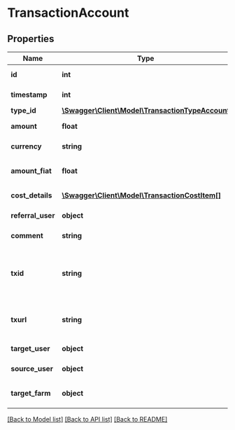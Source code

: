 # TransactionAccount

## Properties
Name | Type | Description | Notes
------------ | ------------- | ------------- | -------------
**id** | **int** | Transaction ID | [optional] 
**timestamp** | **int** | Transaction timestamp | [optional] 
**type_id** | [**\Swagger\Client\Model\TransactionTypeAccount**](TransactionTypeAccount.md) |  | [optional] 
**amount** | **float** | Transaction amount | [optional] 
**currency** | **string** | Transaction currency | [optional] 
**amount_fiat** | **float** | Transaction amount in fiat currency | [optional] 
**cost_details** | [**\Swagger\Client\Model\TransactionCostItem[]**](TransactionCostItem.md) | Cost details for type 2. | [optional] 
**referral_user** | **object** | Referral user for type 3 | [optional] 
**comment** | **string** | Comment for type 4 | [optional] 
**txid** | **string** | Coinpayments transaction ID for type 1, or blockchain transaction ID for type 5 | [optional] 
**txurl** | **string** | Blockchain transaction explore URL for type 5 | [optional] 
**target_user** | **object** | Target user for type 6 | [optional] 
**source_user** | **object** | Source user for type 7 | [optional] 
**target_farm** | **object** | Target farm for types 2, 10 | [optional] 

[[Back to Model list]](../README.md#documentation-for-models) [[Back to API list]](../README.md#documentation-for-api-endpoints) [[Back to README]](../README.md)


